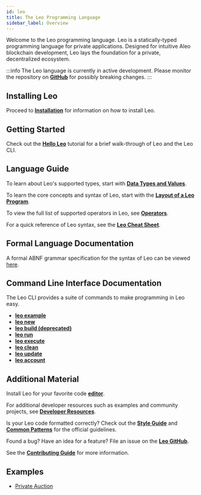 ```yaml
---
id: leo
title: The Leo Programming Language
sidebar_label: Overview
---
```


Welcome to the Leo programming language. Leo is a statically-typed programming language for private applications. Designed for intuitive Aleo blockchain development, Leo lays the foundation for a private, decentralized ecosystem.

:::info
The Leo language is currently in active development. Please monitor the repository on [**GitHub**](https://github.com/AleoHQ/leo) for possibly breaking changes.
:::

## Installing Leo

Proceed to [**Installation**](./leo/01_installation.md) for information on how to install Leo.

## Getting Started

Check out the [**Hello Leo**](./leo/02_hello.md) tutorial for a brief walk-through of Leo and the Leo CLI.

## Language Guide

To learn about Leo's supported types, start with [**Data Types and Values**](./leo/03_language.md).

To learn the core concepts and syntax of Leo, start with the [**Layout of a Leo Program**](./leo/03_language.md#layout-of-a-leo-program).

To view the full list of supported operators in Leo, see [**Operators**](./leo/04_operators.md).

For a quick reference of Leo syntax, see the [**Leo Cheat Sheet**](./leo/09_cheatsheet.md).

## Formal Language Documentation

A formal ABNF grammar specification for the syntax of Leo can be viewed [here](https://github.com/AleoHQ/grammars/blob/master/leo.abnf).

## Command Line Interface Documentation

The Leo CLI provides a suite of commands to make programming in Leo easy.

- [**leo example**](./leo/05_commands.md#leo-example)
- [**leo new**](./leo/05_commands.md#leo-new)
- [**leo build (deprecated)**](./leo/05_commands.md#leo-build)
- [**leo run**](./leo/05_commands.md#leo-run)
- [**leo execute**](./leo/05_commands.md#leo-execute)
- [**leo clean**](./leo/05_commands.md#leo-clean)
- [**leo update**](./leo/05_commands.md#leo-update)
- [**leo account**](./leo/05_commands.md#leo-account)

[//]: # (- [**leo deploy**]&#40;./leo/05_commands.md#leo-deploy&#41;)
[//]: # (- [**leo node**]&#40;./leo/05_commands.md#leo-node&#41;)

## Additional Material
Install Leo for your favorite code [**editor**](./leo/06_tooling.md).

For additional developer resources such as examples and community projects, see [**Developer Resources**](./leo/08_resources.md).

Is your Leo code formatted correctly? Check out the [**Style Guide**](./leo/08_resources.md#style-guide) and [**Common Patterns**](./leo/08_resources.md#common-patterns) for the official guidelines.

Found a bug? Have an idea for a feature? File an issue on the [**Leo GitHub**](https://github.com/AleoHQ/leo/issues/new/choose).

See the [**Contributing Guide**](./leo/08_resources.md#contributing) for more information.

## Examples
- [Private Auction](./leo/10_auction.md)
